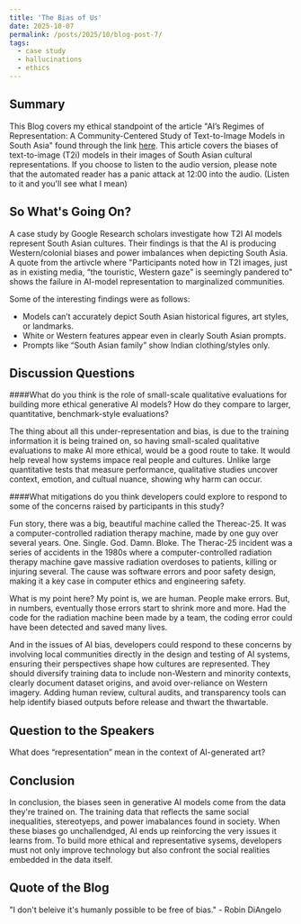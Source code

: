 ```yaml
---
title: 'The Bias of Us'
date: 2025-10-07
permalink: /posts/2025/10/blog-post-7/
tags:
  - case study
  - hallucinations
  - ethics
---
```


Summary
---
This Blog covers my ethical standpoint of the article "AI’s Regimes of Representation: A Community-Centered Study of Text-to-Image Models in South Asia" found through the link [here](https://youtu.be/MMDw_xVeCzI?si=1O4e93qHD1lfMEVJ). This article covers the biases of text-to-image (T2i) models in their images of South Asian cultural representations. If you choose to listen to the audio version, please note that the automated reader has a panic attack at 12:00 into the audio. (Listen to it and you'll see what I mean)

So What's Going On? 
---
A case study by Google Research scholars investigate how T2I AI models represent South Asian cultures. Their findings is that the AI is producing Western/colonial biases and power imbalances when depicting South Asia. A quote from the artivcle where "Participants noted how in T2I images, just as in existing media, “the touristic, Western gaze” is seemingly pandered to" shows the failure in AI-model representation to marginalized communities.

Some of the interesting findings were as follows:
- Models can’t accurately depict South Asian historical figures, art styles, or landmarks.
- White or Western features appear even in clearly South Asian prompts.
- Prompts like “South Asian family” show Indian clothing/styles only.



Discussion Questions
---

####What do you think is the role of small-scale qualitative evaluations for building more ethical generative AI models? How do they compare to larger, quantitative, benchmark-style evaluations?

The thing about all this under-representation and bias, is due to the training information it is being trained on, so having small-scaled qualitative evaluations to make AI more ethical, would be a good route to take. It would help reveal how systems impace real people and cultures. Unlike large quantitative tests that measure performance, qualitative studies uncover context, emotion, and cultual nuance, showing why harm can occur.

####What mitigations do you think developers could explore to respond to some of the concerns raised by participants in this study?

Fun story, there was a big, beautiful machine called the Thereac-25. It was a computer-controlled radiation therapy machine, made by one guy over several years. One. Single. God. Damn. Bloke. The Therac-25 incident was a series of accidents in the 1980s where a computer-controlled radiation therapy machine gave massive radiation overdoses to patients, killing or injuring several. The cause was software errors and poor safety design, making it a key case in computer ethics and engineering safety.

What is my point here? My point is, we are human. People make errors. But, in numbers, eventually those errors start to shrink more and more. Had the code for the radiation machine been made by a team, the coding error could have been detected and saved many lives.

And in the issues of AI bias, developers could respond to these concerns by involving local communities directly in the design and testing of AI systems, ensuring their perspectives shape how cultures are represented. They should diversify training data to include non-Western and minority contexts, clearly document dataset origins, and avoid over-reliance on Western imagery. Adding human review, cultural audits, and transparency tools can help identify biased outputs before release and thwart the thwartable.



Question to the Speakers
---
What does “representation” mean in the context of AI-generated art?

Conclusion
---
In conclusion, the biases seen in generative AI models come from the data they're trained on. The training data that reflects the same social inequalities, stereotyeps, and power imabalances found in society. When these biases go unchallendged, AI ends up reinforcing the very issues it learns from. To build more ethical and representative sysems, developers must not only improve technology but also confront the social realities embedded in the data itself. 

Quote of the Blog
---
"I don't beleive it's humanly possible to be free of bias." - Robin DiAngelo